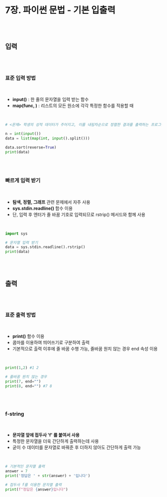 # 7장. 파이썬 문법 - 기본 입출력

<br>

<br>

## 입력

<br>

<br>

### 표준 입력 방법

<br>

- **input()** : 한 줄의 문자열을 입력 받는 함수
- **map(func, )** : 리스트의 모든 원소에 각각 특정한 함수를 적용할 때

<br>

```python
# <문제> 학생의 성적 데이터가 주어지고, 이를 내림차순으로 정렬한 결과를 출력하는 프로그램

n = int(input())
data = list(map(int, input().split()))

data.sort(reverse=True)
print(data)
```

 <br>

 <br>

### 빠르게 입력 받기

 <br>

- **탐색, 정렬, 그래프** 관련 문제에서 자주 사용
- **sys.stdin.readline()** 함수 이용
- 단, 입력 후 엔터가 줄 바꿈 기호로 입력되므로 rstrip() 메서드와 함께 사용

<br>

```python
import sys

# 문자열 입력 받기
data = sys.stdin.readline().rstrip()
print(data)
```

<br>

<br>

## 출력

<br>

<br>

### 표준 출력 방법

<br>

- **print()** 함수 이용
- 콤마를 이용하여 띄어쓰기로 구분하여 출력
- 기본적으로 출력 이후에 줄 바꿈 수행 가능, 줄바꿈 원치 않는 경우 end 속성 이용

<br>

```python
print(1,2) #1 2

# 줄바꿈 원치 않는 경우
print(7, end="")
print(8, end="") #7 8
```

<br>

<br>

### f-string

<br>

- **문자열 앞에 접두사 'f' 를 붙여서 사용**
- 특정한 문자열을 더욱 간단하게 출력하는데 사용
- 굳이 수 데이터를 문자열로 바꿔준 후 더하지 않아도 간단하게 출력 가능


<br>

```python
# 기본적인 문자열 출력
answer = 7
print('정답은 ' + str(answer) + '입니다')

# 접두사 f를 이용한 문자열 출력
print(f"정답은 {answer}입니다")
```

<br>